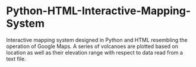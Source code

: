 # Python-HTML-Interactive-Mapping-System
Interactive mapping system designed in Python and HTML resembling the operation of Google Maps. A series of volcanoes are plotted based on location as well as their elevation range with respect to data read from a text file. 
